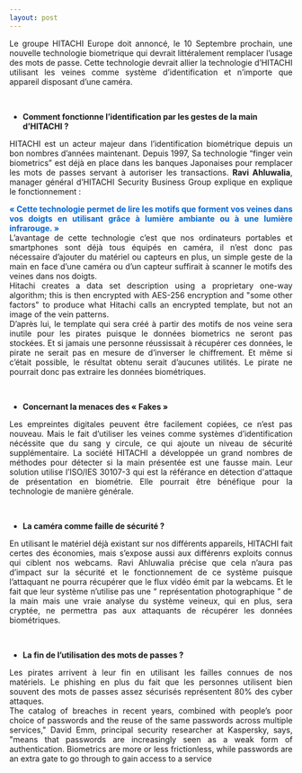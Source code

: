 ```yaml
---
layout: post
---
```

<div style="text-align:justify;">
Le groupe HITACHI Europe doit annoncé, le 10 Septembre prochain, une nouvelle technologie biometrique qui devrait littéralement 
remplacer l’usage des mots de passe. Cette technologie devrait allier la technologie d’HITACHI utilisant les veines comme système 
d’identification et n’importe que appareil disposant d’une caméra.</div>

&nbsp;

- __Comment fonctionne l’identification par les gestes de la main d’HITACHI ?__
<div style="text-align:justify;">

HITACHI est un acteur majeur dans l’identification biométrique depuis un bon nombres d’années maintenant. Depuis 1997, Sa 
technologie “finger vein biometrics” est déjà en place dans les banques Japonaises pour remplacer les mots de passes servant à 
autoriser les transactions. __Ravi Ahluwalia__, manager général d’HITACHI Security Business Group explique en explique 
le fonctionnement : </div>

<div style="text-align:justify;"><span style="color:#0366d6"><strong>« Cette technologie permet de lire les motifs que forment vos veines dans vos doigts en utilisant grâce à lumière ambiante ou à une lumière infrarouge. » </strong></span></div>

<div style="text-align:justify;">L’avantage de cette technologie c’est que nos ordinateurs portables et smartphones sont déjà tous équipés en caméra, il n’est 
donc pas nécessaire d’ajouter du matériel ou capteurs en plus, un simple geste de la main en face d’une caméra ou d’un capteur 
suffirait  à scanner le motifs des veines dans nos doigts. </div>

<div style="text-align:justify;">Hitachi creates a data set description using a proprietary one-way algorithm; this is then encrypted with AES-256 encryption and "some other factors" to produce what Hitachi calls an encrypted 
template, but not an image of the vein patterns. </div>


<div style="text-align:justify;">D’après lui, le template qui sera créé à partir des motifs de nos veine sera inutile pour les pirates puisque le données 
biometrics ne seront pas stockées. Et si jamais une personne réussissait à récupérer ces données, le pirate ne serait pas en 
mesure de d’inverser le chiffrement. Et même si c’était possible, le résultat obtenu serait d’aucunes utilités. 
Le pirate ne pourrait donc pas extraire les données biométriques.</div>

&nbsp;

- __Concernant la menaces des « Fakes »__

<div style="text-align:justify;">Les empreintes digitales peuvent être facilement copiées, ce n’est pas nouveau. Mais le fait d’utiliser les veines comme systèmes d’identification nécéssite que du sang y circule, ce qui ajoute un niveau de sécurité supplémentaire. La société HITACHI a développée un grand nombres de méthodes pour détecter si la main présentée est une fausse main. Leur solution utilise l’ISO/IES 30107-3 qui est la référance en détection d'attaque de présentation en biométrie. Elle pourrait être bénéfique pour la technologie de manière générale.</div>

&nbsp;

- __La caméra comme faille de sécurité ?__

<div style="text-align:justify;">En utilisant le matériel déjà existant sur nos différents appareils, HITACHI fait certes des économies, mais s’expose aussi aux différenrs exploits connus qui ciblent nos webcams. Ravi Ahluwalia précise que cela n’aura pas d’impact sur la sécurité et le fonctionnement de ce système puisque l’attaquant ne pourra récupérer que le flux vidéo émit par la webcams. Et le fait que leur système n’utilise pas une “ représentation photographique ” de la main mais une vraie analyse du système veineux, qui en plus, sera cryptée, ne permettra pas aux attaquants de récupérer les données biométriques.</div>

&nbsp;

- __La fin de l’utilisation des mots de passes ?__

<div style="text-align:justify;">Les pirates arrivent à leur fin en utilisant les failles connues de nos matériels. Le phishing en plus du fait que les personnes utilisent bien souvent des mots de passes assez sécurisés représentent 80% des cyber attaques. 

<div style="text-align:justify;">The catalog of breaches in recent years, combined with people’s poor choice of passwords and the reuse of the same passwords across multiple services," David Emm, principal security researcher at Kaspersky, says, "means that passwords are increasingly seen as a weak form of authentication. Biometrics are more or less frictionless, while passwords are an extra gate to go through to gain access to a service
</div>
